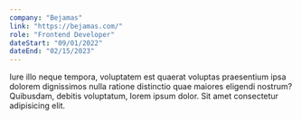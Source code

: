 ```yaml
---
company: "Bejamas"
link: "https://bejamas.com/"
role: "Frontend Developer"
dateStart: "09/01/2022"
dateEnd: "02/15/2023"
---
```


Iure illo neque tempora, voluptatem est quaerat voluptas praesentium ipsa dolorem dignissimos nulla ratione distinctio quae maiores eligendi nostrum? Quibusdam, debitis voluptatum, lorem ipsum dolor. Sit amet consectetur adipisicing elit.